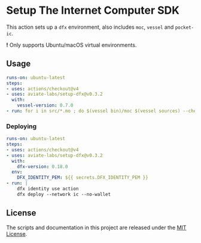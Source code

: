 # Setup The Internet Computer SDK

This action sets up a `dfx` environment, also includes `moc`, `vessel` and `pocket-ic`.

**!** Only supports Ubuntu/macOS virtual environments.

## Usage

```yml
runs-on: ubuntu-latest
steps:
- uses: actions/checkout@v4
- uses: aviate-labs/setup-dfx@v0.3.2
  with:
    vessel-version: 0.7.0
- run: for i in src/*.mo ; do $(vessel bin)/moc $(vessel sources) --check $i ; done
```

### Deploying

```yml
runs-on: ubuntu-latest
steps:
- uses: actions/checkout@v4
- uses: aviate-labs/setup-dfx@v0.3.2
  with:
    dfx-version: 0.18.0
  env:
    DFX_IDENTITY_PEM: ${{ secrets.DFX_IDENTITY_PEM }}
- run: |
    dfx identity use action
    dfx deploy --network ic --no-wallet
```

## License

The scripts and documentation in this project are released under the [MIT License](./LICENSE).

